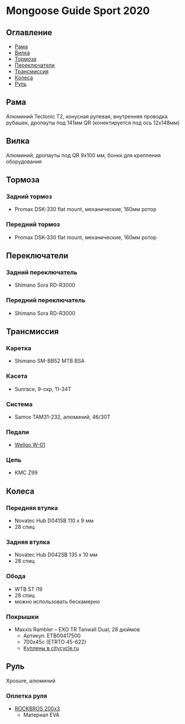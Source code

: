 # Mongoose Guide Sport 2020

## Оглавление
* [Рама](#рама)
* [Вилка](#вилка)
* [Тормоза](#тормоза)
* [Переключатели](#переключатели)
* [Трансмиссия](#трансмиссия)
* [Колеса](#колеса)
* [Руль](#руль)

## Рама
Алюминий Tectonic T2, конусная рулевая, внутренняя проводка рубашек, дропауты под 141мм QR (конектируется под ось 12х148мм)

## Вилка
Алюминий, дропауты под QR 9х100 мм, бонки для крепления оборудования

## Тормоза
### Задний тормоз
* Promax DSK-330 flat mount, механические, 160мм ротор

### Передний тормоз
* Promax DSK-330 flat mount, механические, 160мм ротор

## Переключатели
### Задний переключатель
* Shimano Sora RD-R3000
### Передний переключатель
* Shimano Sora RD-R3000

## Трансмиссия
### Каретка
* Shimano SM-BB52 MTB BSA
### Касета
* Sunrace, 9-скр, 11-34T
### Система
* Samox TAM31-232, алюминий, 46/30T
### Педали
* [Wellgo W-01](https://en.wellgopedal.com/products_detail_5_428.htm)
### Цепь
* KMC Z99

## Колеса
### Передняя втулка
* Novatec Hub D041SB 110 х 9 мм
* 28 спиц
### Задняя втулка
* Novatec Hub D042SB 135 х 10 мм
* 28 спиц
### Обода
* WTB ST i19
* 28 спиц
* можно использовать бескамерно

### Покрышки 
* Maxxis Rambler – EXO TR Tanwall Dual, 28 дюймов
  * Артикул: ETB00417500
  * 700x45c (ETRTO 45-622)
  * [Куплены в citycycle.ru](https://citycycle.ru/detail/velopokryshka_maxxis_rambler_exo_tr_tanwall_dual_28_dyuymov_skladnoy_kord.html)
## Руль
Xposure, алюминий
### Оплетка руля
* [ROCKBROS 200x3](https://aliexpress.ru/item/1005001921156055.html?sku_id=12000034164056563)
  * Материал EVA